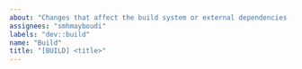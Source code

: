 ```yaml
---
about: "Changes that affect the build system or external dependencies (example scopes: gulp, broccoli, npm)"
assignees: "smhmayboudi"
labels: "dev::build"
name: "Build"
title: "[BUILD] <title>"
---
```

